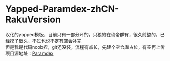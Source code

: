 # Yapped-Paramdex-zhCN-RakuVersion
汉化的yapped模板，目前只有一部分环的，只狼的在琐帝群有，很久前整的，已经摸了很久，不过也说不定有空会补完
<br/>但是我是代码noob捏，git还没装，流程有点长，先建个空仓库占位，有空再上传
<br/>项目源地址：[Paramdex](https://github.com/soulsmods/Paramdex)
